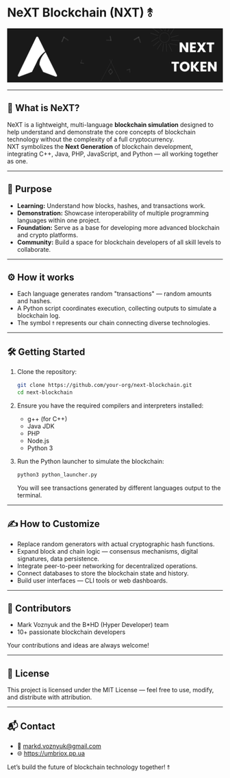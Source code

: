 # NeXT Blockchain (NXT) ⥉

![NeXT Logo](ico.png)

---

## 🚀 What is NeXT?

NeXT is a lightweight, multi-language **blockchain simulation** designed to help understand and demonstrate the core concepts of blockchain technology without the complexity of a full cryptocurrency.  
NXT symbolizes the **Next Generation** of blockchain development, integrating C++, Java, PHP, JavaScript, and Python — all working together as one.

---

## 🎯 Purpose

- **Learning:** Understand how blocks, hashes, and transactions work.
- **Demonstration:** Showcase interoperability of multiple programming languages within one project.
- **Foundation:** Serve as a base for developing more advanced blockchain and crypto platforms.
- **Community:** Build a space for blockchain developers of all skill levels to collaborate.

---

## ⚙️ How it works

- Each language generates random "transactions" — random amounts and hashes.
- A Python script coordinates execution, collecting outputs to simulate a blockchain log.
- The symbol `⥉` represents our chain connecting diverse technologies.

---

## 🛠 Getting Started

1. Clone the repository:

   ```bash
   git clone https://github.com/your-org/next-blockchain.git
   cd next-blockchain
   ```

2. Ensure you have the required compilers and interpreters installed:
   - g++ (for C++)
   - Java JDK
   - PHP
   - Node.js
   - Python 3

3. Run the Python launcher to simulate the blockchain:

   ```bash
   python3 python_launcher.py
   ```

   You will see transactions generated by different languages output to the terminal.

---

## ✍️ How to Customize

- Replace random generators with actual cryptographic hash functions.
- Expand block and chain logic — consensus mechanisms, digital signatures, data persistence.
- Integrate peer-to-peer networking for decentralized operations.
- Connect databases to store the blockchain state and history.
- Build user interfaces — CLI tools or web dashboards.

---

## 🤝 Contributors

- Mark Voznyuk and the B*HD (Hyper Developer) team
- 10+ passionate blockchain developers

Your contributions and ideas are always welcome!

---

## 📜 License

This project is licensed under the MIT License — feel free to use, modify, and distribute with attribution.

---

## 📬 Contact

- 📧 markd.voznyuk@gmail.com
- 🌐 https://umbriox.pp.ua

Let’s build the future of blockchain technology together! ⥉
